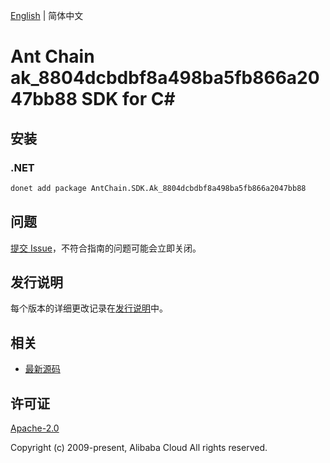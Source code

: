 [English](README.md) | 简体中文

# Ant Chain ak_8804dcbdbf8a498ba5fb866a2047bb88 SDK for C#

## 安装

### .NET

```bash
donet add package AntChain.SDK.Ak_8804dcbdbf8a498ba5fb866a2047bb88
```

## 问题

[提交 Issue](https://github.com/alipay/antchain-openapi-prod-sdk/issues/new)，不符合指南的问题可能会立即关闭。

## 发行说明

每个版本的详细更改记录在[发行说明](./ChangeLog.txt)中。

## 相关

* [最新源码](https://github.com/antchain-openapi-prod-sdk)

## 许可证

[Apache-2.0](http://www.apache.org/licenses/LICENSE-2.0)

Copyright (c) 2009-present, Alibaba Cloud All rights reserved.
